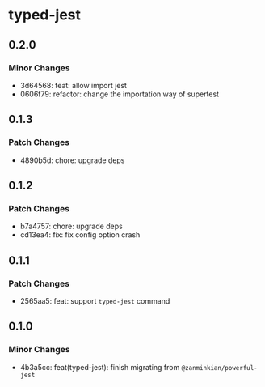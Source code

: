 # typed-jest

## 0.2.0

### Minor Changes

- 3d64568: feat: allow import jest
- 0606f79: refactor: change the importation way of supertest

## 0.1.3

### Patch Changes

- 4890b5d: chore: upgrade deps

## 0.1.2

### Patch Changes

- b7a4757: chore: upgrade deps
- cd13ea4: fix: fix config option crash

## 0.1.1

### Patch Changes

- 2565aa5: feat: support `typed-jest` command

## 0.1.0

### Minor Changes

- 4b3a5cc: feat(typed-jest): finish migrating from `@zanminkian/powerful-jest`
